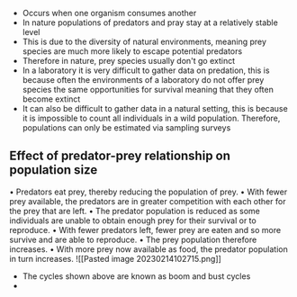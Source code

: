 - Occurs when one organism consumes another
- In nature populations of predators and pray stay at a relatively stable level
- This is due to the diversity of natural environments, meaning prey species are much more likely to escape potential predators
- Therefore in nature, prey species usually don't go extinct
- In a laboratory it is very difficult to gather data on predation, this is because often the environments of a laboratory do not offer prey species the same opportunities for survival meaning that they often become extinct
- It can also be difficult to gather data in a natural setting, this is because it is impossible to count all individuals in a wild population. Therefore, populations can only be estimated via sampling surveys

## Effect of predator-prey relationship on population size
• Predators eat prey, thereby reducing the population of prey. 
• With fewer prey available, the predators are in greater competition with each other for the prey that are left. 
• The predator population is reduced as some individuals are unable to obtain enough prey for their survival or to reproduce. 
• With fewer predators left, fewer prey are eaten and so more survive and are able to reproduce. 
• The prey population therefore increases. 
• With more prey now available as food, the predator population in turn increases.
![[Pasted image 20230214102715.png]]
- The cycles shown above are known as boom and bust cycles
- 